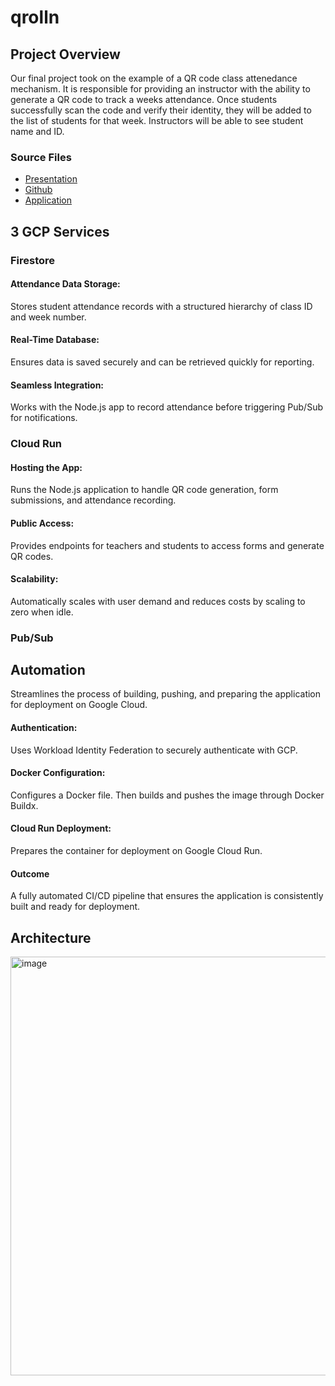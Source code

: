 # qrolln

## Project Overview
Our final project took on the example of a QR code class attenedance mechanism. It is responsible for providing an instructor with the ability to generate a QR code to track a weeks attendance. Once students successfully scan the code and verify their identity, they will be added to the list of students for that week. Instructors will be able to see student name and ID.

### Source Files
- [Presentation](https://docs.google.com/presentation/d/1_PRAgUe_DOMUDW7prpTn9Iqwj6RE4P_EsosuSz-Z5WQ/edit?usp=sharing) <br>
- [Github](https://github.com/LucyEReilly/qrolln) <br>
- [Application](https://qr-attendance-app-111994251683.us-central1.run.app/generate_teacher_qr)

## 3 GCP Services
### Firestore
#### Attendance Data Storage: 
Stores student attendance records with a structured hierarchy of class ID and week number.
#### Real-Time Database:
Ensures data is saved securely and can be retrieved quickly for reporting.
#### Seamless Integration:
Works with the Node.js app to record attendance before triggering Pub/Sub for notifications.
### Cloud Run
#### Hosting the App:
Runs the Node.js application to handle QR code generation, form submissions, and attendance recording.
#### Public Access: 
Provides endpoints for teachers and students to access forms and generate QR codes.
#### Scalability: 
Automatically scales with user demand and reduces costs by scaling to zero when idle.
### Pub/Sub



## Automation
Streamlines the process of building, pushing, and preparing the application for deployment on Google Cloud.
#### Authentication:
Uses Workload Identity Federation to securely authenticate with GCP.
#### Docker Configuration:
Configures a Docker file. Then builds and pushes the image through Docker Buildx.
#### Cloud Run Deployment:
Prepares the container for deployment on Google Cloud Run.
#### Outcome
A fully automated CI/CD pipeline that ensures the application is consistently built and ready for deployment.

## Architecture

<img width="670" alt="image" src="https://github.com/user-attachments/assets/c5b83627-f300-446b-9f0c-f77f131cca9c">
